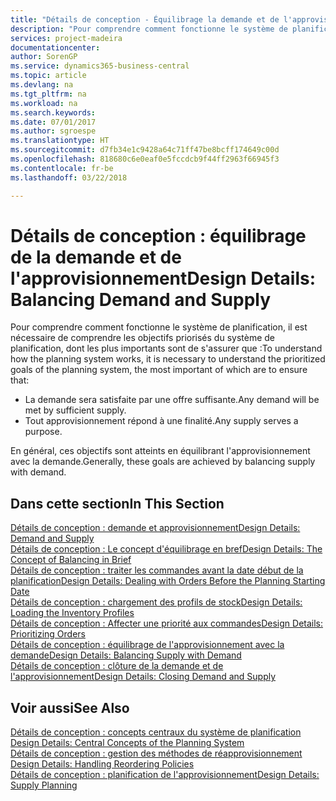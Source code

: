 ```yaml
---
title: "Détails de conception - Équilibrage la demande et de l'approvisionnement | Microsoft Docs"
description: "Pour comprendre comment fonctionne le système de planification, il est nécessaire de comprendre les objectifs priorisés du système de planification, dont les plus importants sont de s'assurer que toute demande est satisfaite par suffisamment d'approvisionnement et n'importe quel approvisionnement atteint un but."
services: project-madeira
documentationcenter: 
author: SorenGP
ms.service: dynamics365-business-central
ms.topic: article
ms.devlang: na
ms.tgt_pltfrm: na
ms.workload: na
ms.search.keywords: 
ms.date: 07/01/2017
ms.author: sgroespe
ms.translationtype: HT
ms.sourcegitcommit: d7fb34e1c9428a64c71ff47be8bcff174649c00d
ms.openlocfilehash: 818680c6e0eaf0e5fccdcb9f44ff2963f66945f3
ms.contentlocale: fr-be
ms.lasthandoff: 03/22/2018

---
```

# <a name="design-details-balancing-demand-and-supply"></a><span data-ttu-id="070b2-103">Détails de conception : équilibrage de la demande et de l'approvisionnement</span><span class="sxs-lookup"><span data-stu-id="070b2-103">Design Details: Balancing Demand and Supply</span></span>
<span data-ttu-id="070b2-104">Pour comprendre comment fonctionne le système de planification, il est nécessaire de comprendre les objectifs priorisés du système de planification, dont les plus importants sont de s'assurer que :</span><span class="sxs-lookup"><span data-stu-id="070b2-104">To understand how the planning system works, it is necessary to understand the prioritized goals of the planning system, the most important of which are to ensure that:</span></span>  

- <span data-ttu-id="070b2-105">La demande sera satisfaite par une offre suffisante.</span><span class="sxs-lookup"><span data-stu-id="070b2-105">Any demand will be met by sufficient supply.</span></span>  
- <span data-ttu-id="070b2-106">Tout approvisionnement répond à une finalité.</span><span class="sxs-lookup"><span data-stu-id="070b2-106">Any supply serves a purpose.</span></span>  

 <span data-ttu-id="070b2-107">En général, ces objectifs sont atteints en équilibrant l'approvisionnement avec la demande.</span><span class="sxs-lookup"><span data-stu-id="070b2-107">Generally, these goals are achieved by balancing supply with demand.</span></span>  

## <a name="in-this-section"></a><span data-ttu-id="070b2-108">Dans cette section</span><span class="sxs-lookup"><span data-stu-id="070b2-108">In This Section</span></span>  
[<span data-ttu-id="070b2-109">Détails de conception : demande et approvisionnement</span><span class="sxs-lookup"><span data-stu-id="070b2-109">Design Details: Demand and Supply</span></span>](design-details-demand-and-supply.md)  
[<span data-ttu-id="070b2-110">Détails de conception : Le concept d'équilibrage en bref</span><span class="sxs-lookup"><span data-stu-id="070b2-110">Design Details: The Concept of Balancing in Brief</span></span>](design-details-the-concept-of-balancing-in-brief.md)  
[<span data-ttu-id="070b2-111">Détails de conception : traiter les commandes avant la date début de la planification</span><span class="sxs-lookup"><span data-stu-id="070b2-111">Design Details: Dealing with Orders Before the Planning Starting Date</span></span>](design-details-dealing-with-orders-before-the-planning-starting-date.md)  
[<span data-ttu-id="070b2-112">Détails de conception : chargement des profils de stock</span><span class="sxs-lookup"><span data-stu-id="070b2-112">Design Details: Loading the Inventory Profiles</span></span>](design-details-loading-the-inventory-profiles.md)  
[<span data-ttu-id="070b2-113">Détails de conception : Affecter une priorité aux commandes</span><span class="sxs-lookup"><span data-stu-id="070b2-113">Design Details: Prioritizing Orders</span></span>](design-details-prioritizing-orders.md)  
[<span data-ttu-id="070b2-114">Détails de conception : équilibrage de l'approvisionnement avec la demande</span><span class="sxs-lookup"><span data-stu-id="070b2-114">Design Details: Balancing Supply with Demand</span></span>](design-details-balancing-supply-with-demand.md)  
[<span data-ttu-id="070b2-115">Détails de conception : clôture de la demande et de l'approvisionnement</span><span class="sxs-lookup"><span data-stu-id="070b2-115">Design Details: Closing Demand and Supply</span></span>](design-details-closing-demand-and-supply.md)  

## <a name="see-also"></a><span data-ttu-id="070b2-116">Voir aussi</span><span class="sxs-lookup"><span data-stu-id="070b2-116">See Also</span></span>  
 <span data-ttu-id="070b2-117">[Détails de conception : concepts centraux du système de planification](design-details-central-concepts-of-the-planning-system.md) </span><span class="sxs-lookup"><span data-stu-id="070b2-117">[Design Details: Central Concepts of the Planning System](design-details-central-concepts-of-the-planning-system.md) </span></span>  
 <span data-ttu-id="070b2-118">[Détails de conception : gestion des méthodes de réapprovisionnement](design-details-handling-reordering-policies.md) </span><span class="sxs-lookup"><span data-stu-id="070b2-118">[Design Details: Handling Reordering Policies](design-details-handling-reordering-policies.md) </span></span>  
 [<span data-ttu-id="070b2-119">Détails de conception : planification de l'approvisionnement</span><span class="sxs-lookup"><span data-stu-id="070b2-119">Design Details: Supply Planning</span></span>](design-details-supply-planning.md)

